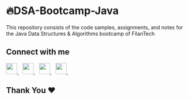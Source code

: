 # 🔥DSA-Bootcamp-Java

This repository consists of the code samples, assignments, and notes for the Java Data Structures & Algorithms bootcamp of FilanTech


## Connect with me
  <a href="https://twitter.com">
    <img width="30px" src="https://www.vectorlogo.zone/logos/twitter/twitter-official.svg" />
  </a>&ensp;
  <a href="https://www.linkedin.com">
    <img width="30px" src="https://www.vectorlogo.zone/logos/linkedin/linkedin-icon.svg" />
  </a>&ensp;
  <a href="https://www.youtube.com">
  <img width="30px" src="https://i.pinimg.com/originals/46/02/cb/4602cbc18967da9c1eba7452905cd99b.png" />
  </a>&ensp;
  <a href="https://www.instagram.com">
    <img width="30px" src="https://www.vectorlogo.zone/logos/instagram/instagram-icon.svg" />
  </a>&ensp;
  <a href="https://.com">
  
  </a>


 
 
## Thank You ❤️

